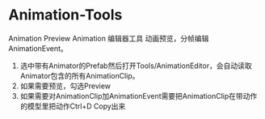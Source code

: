 # Animation-Tools
Animation Preview
Animation 编辑器工具
动画预览，分帧编辑AnimationEvent。

1. 选中带有Animator的Prefab然后打开Tools/AnimationEditor，会自动读取Animator包含的所有AnimationClip。
2. 如果需要预览，勾选Preview
3. 如果需要对AnimationClip加AnimationEvent需要把AnimationClip在带动作的模型里把动作Ctrl+D Copy出来
